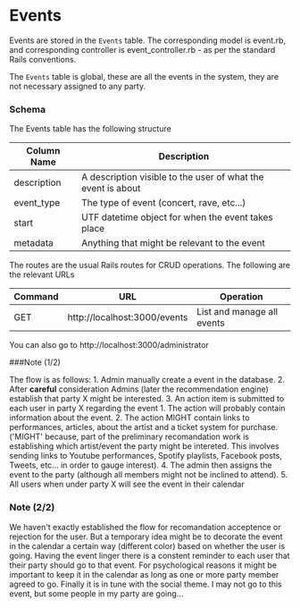 # Events

Events are stored in the ```Events``` table.  The corresponding model is event.rb, and corresponding controller is event_controller.rb - as per the standard Rails conventions.

The ```Events``` table is global, these are all the events in the system, they are not necessary assigned to any party.

### Schema

The Events table has the following structure

| Column Name | Description |
| -------------- | ----------- |
| description   | A description visible to the user of what the event is about |
| event_type | The type of event (concert, rave, etc...) |
| start | UTF datetime object for when the event takes place |
| metadata | Anything that might be relevant to the event|

The routes are the usual Rails routes for CRUD operations.  The following are the relevant URLs

| Command | URL | Operation |
|-----|-----------|-----|
| GET | http://localhost:3000/events | List and manage all events |

You can also go to http://localhost:3000/administrator

###Note (1/2)

The flow is as follows:
    1. Admin manually create a event in the database.
    2. After **careful** consideration Admins (later the recommendation engine) establish that party X might be interested.
    3. An action item is submitted to each user in party X regarding the event
        1. The action will probably contain information about the event.
        2. The action MIGHT contain links to performances, articles, about the artist and a ticket system for
        purchase.
        ('MIGHT' because, part of the preliminary recomandation work is establishing which artist/event the party might
        be intereted. This involves sending links to Youtube performances, Spotify playlists, Facebook posts, Tweets,
        etc... in order to gauge interest).
    4. The admin then assigns the event to the party (although all members might not be inclined to attend).
    5. All users when under party X will see the event in their calendar

### Note (2/2)
We haven't exactly established the flow for recomandation acceptence or rejection for the user. But a temporary idea might be to
decorate the event in the calendar a certain way (different color) based on whether the user is going. Having the event linger there
is a constent reminder to each user that their party should go to that event. For psychological reasons it might be important to keep it
in the calendar as long as one or more party member agreed to go.
Finally it is in tune with the social theme. I may not go to this event, but some people in my party are going...

